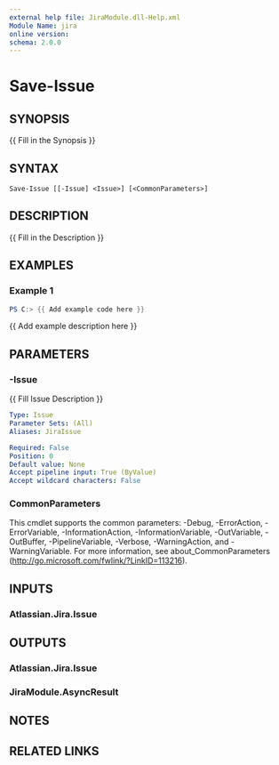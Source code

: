```yaml
---
external help file: JiraModule.dll-Help.xml
Module Name: jira
online version:
schema: 2.0.0
---
```


# Save-Issue

## SYNOPSIS
{{ Fill in the Synopsis }}

## SYNTAX

```
Save-Issue [[-Issue] <Issue>] [<CommonParameters>]
```

## DESCRIPTION
{{ Fill in the Description }}

## EXAMPLES

### Example 1
```powershell
PS C:> {{ Add example code here }}
```

{{ Add example description here }}

## PARAMETERS

### -Issue
{{ Fill Issue Description }}

```yaml
Type: Issue
Parameter Sets: (All)
Aliases: JiraIssue

Required: False
Position: 0
Default value: None
Accept pipeline input: True (ByValue)
Accept wildcard characters: False
```

### CommonParameters
This cmdlet supports the common parameters: -Debug, -ErrorAction, -ErrorVariable, -InformationAction, -InformationVariable, -OutVariable, -OutBuffer, -PipelineVariable, -Verbose, -WarningAction, and -WarningVariable. For more information, see about_CommonParameters (http://go.microsoft.com/fwlink/?LinkID=113216).

## INPUTS

### Atlassian.Jira.Issue

## OUTPUTS

### Atlassian.Jira.Issue

### JiraModule.AsyncResult

## NOTES

## RELATED LINKS
